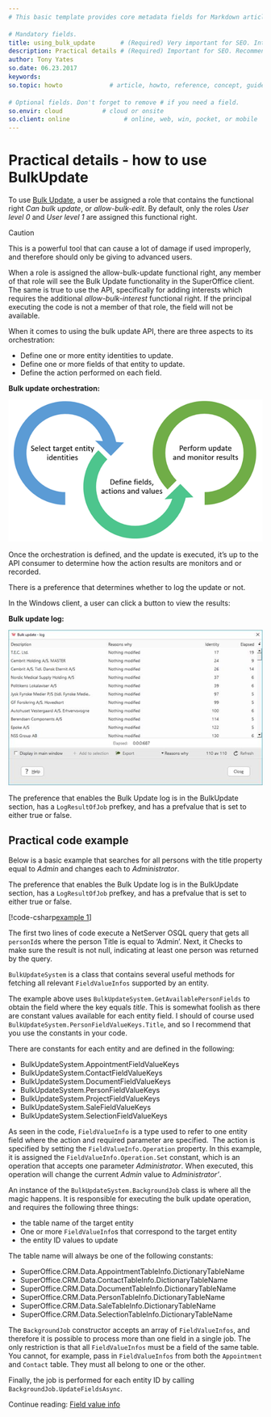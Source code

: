 ```yaml
---
# This basic template provides core metadata fields for Markdown articles on docs.superoffice.com.

# Mandatory fields.
title: using_bulk_update       # (Required) Very important for SEO. Intent in a unique string of 43-59 chars including spaces.
description: Practical details # (Required) Important for SEO. Recommended character length is 115-145 characters including spaces.
author: Tony Yates
so.date: 06.23.2017
keywords:
so.topic: howto             # article, howto, reference, concept, guide

# Optional fields. Don't forget to remove # if you need a field.
so.envir: cloud           # cloud or onsite
so.client: online               # online, web, win, pocket, or mobile
---
```


# Practical details - how to use BulkUpdate

To use [Bulk Update][1], a user be assigned a role that contains the functional right *Can bulk update*, or *allow-bulk-edit*. By default, only the roles *User level 0* and *User level 1* are assigned this functional right.

> [!CAUTION]
> This is a powerful tool that can cause a lot of damage if used improperly, and therefore should only be giving to advanced users.

When a role is assigned the allow-bulk-update functional right, any member of that role will see the Bulk Update functionality in the SuperOffice client. The same is true to use the API, specifically for adding interests which requires the additional *allow-bulk-interest* functional right. If the principal executing the code is not a member of that role, the field will not be available.

When it comes to using the bulk update API, there are three aspects to its orchestration:

* Define one or more entity identities to update.
* Define one or more fields of that entity to update.
* Define the action performed on each field.

**Bulk update orchestration:**

![x][img1]

Once the orchestration is defined, and the update is executed, it’s up to the API consumer to determine how the action results are monitors and or recorded.

There is a preference that determines whether to log the update or not.

In the Windows client, a user can click a button to view the results:

**Bulk update log:**

![x][img2]

The preference that enables the Bulk Update log is in the BulkUpdate section, has a `LogResultOfJob` prefkey, and has a prefvalue that is set to either true or false.

## Practical code example

Below is a basic example that searches for all persons with the title property equal to *Admin* and changes each to *Administrator*.

The preference that enables the Bulk Update log is in the BulkUpdate section, has a `LogResultOfJob` prefkey, and has a prefvalue that is set to either true or false.

[!code-csharp[example 1](includes/bulk-update.cs)]

The first two lines of code execute a NetServer OSQL query that gets all `personId`s where the person Title is equal to ‘Admin’. Next, it Checks to make sure the result is not null, indicating at least one person was returned by the query.

`BulkUpdateSystem` is a class that contains several useful methods for fetching all relevant `FieldValueInfos` supported by an entity.

The example above uses `BulkUpdateSystem.GetAvailablePersonFields` to obtain the field where the key equals *title*. This is somewhat foolish as there are constant values available for each entity field. I should of course used `BulkUpdateSystem.PersonFieldValueKeys.Title`, and so I recommend that you use the constants in your code.

There are constants for each entity and are defined in the following:

* BulkUpdateSystem.AppointmentFieldValueKeys
* BulkUpdateSystem.ContactFieldValueKeys
* BulkUpdateSystem.DocumentFieldValueKeys
* BulkUpdateSystem.PersonFieldValueKeys
* BulkUpdateSystem.ProjectFieldValueKeys
* BulkUpdateSystem.SaleFieldValueKeys
* BulkUpdateSystem.SelectionFieldValueKeys

As seen in the code, `FieldValueInfo` is a type used to refer to one entity field where the action and required parameter are specified.  The action is specified by setting the `FieldValueInfo.Operation` property. In this example, it is assigned the `FieldValueInfo.Operation.Set` constant, which is an operation that accepts one parameter *Administrator*. When executed, this operation will change the current *Admin* value to *Administrator’*.

An instance of the `BulkUpdateSystem.BackgroundJob` class is where all the magic happens. It is responsible for executing the bulk update operation, and requires the following three things:

* the table name of the target entity
* One or more `FieldValueInfo`s that correspond to the target entity
* the entity ID values to update

The table name will always be one of the following constants:

* SuperOffice.CRM.Data.AppointmentTableInfo.DictionaryTableName
* SuperOffice.CRM.Data.ContactTableInfo.DictionaryTableName
* SuperOffice.CRM.Data.DocumentTableInfo.DictionaryTableName
* SuperOffice.CRM.Data.PersonTableInfo.DictionaryTableName
* SuperOffice.CRM.Data.SaleTableInfo.DictionaryTableName
* SuperOffice.CRM.Data.SelectionTableInfo.DictionaryTableName

The `BackgroundJob` constructor accepts an array of `FieldValueInfos`, and therefore it is possible to process more than one field in a single job. The only restriction is that all `FieldValueInfos` must be a field of the same table. You cannot, for example, pass in `FieldValueInfos` from both the `Appointment` and `Contact` table. They must all belong to one or the other.

Finally, the job is performed for each entity ID by calling `BackgroundJob.UpdateFieldsAsync`.

Continue reading: [Field value info][2]

<!-- Referenced links -->
[1]: index.md
[2]: field-value-info.md

<!-- Referenced images -->
[img1]: media/image006.png
[img2]: media/image008.jpg